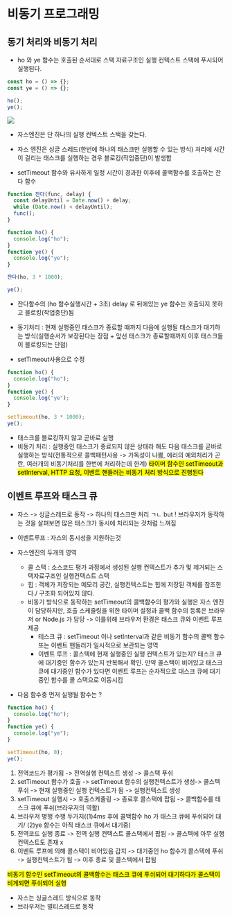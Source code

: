 # 비동기 프로그래밍

## 동기 처리와 비동기 처리

- ho 와 ye 함수는 호출된 순서대로 스택 자료구조인 실행 컨텍스트 스택에 푸시되어 실행된다.

```js
const ho = () => {};
const ye = () => {};

ho();
ye();
```

<img src="img/b_42-1.png">

- 자스엔진은 단 하나의 실행 컨텍스트 스택을 갖는다.
- 자스 엔진은 싱글 스레드(한번에 하나의 태스크만 실행할 수 있는 방식) 처리에 시간이 걸리는 태스크를 실행하는 경우 블로킹(작업중단)이 발생함

- setTimeout 함수와 유사하게 일정 시간이 경과한 이후에 콜백함수를 호출하는 잔다 함수

```js
function 잔다(func, delay) {
  const delayUntil = Date.now() + delay;
  while (Date.now() < delayUntil);
  func();
}

function ho() {
  console.log("ho");
}
function ye() {
  console.log("ye");
}

잔다(ho, 3 * 1000);

ye();
```

- 잔다함수의 (ho 함수실행시간 + 3초) delay 로 뒤에있는 ye 함수는 호출되지 못하고 블로킹(작업중단)됨
- 동기처리 : 현재 실행중인 태스크가 종료할 떄까지 다음에 실행될 태스크가 대기하는 방식(실행순서가 보장된다는 장점 + 앞선 태스크가 종료할때까지 이후 태스크들이 블로킹되는 단점)

- setTimeout사용으로 수정

```js
function ho() {
  console.log("ho");
}
function ye() {
  console.log("ye");
}

setTimeout(ho, 3 * 1000);
ye();
```

- 태스크를 블로킹하지 않고 곧바로 실행
- 비동기 처리 : 실행중인 태스크가 종료되지 않은 상태라 해도 다음 태스크를 곧바로 실행하는 방식(전통적으로 콜백패턴사용 -> 가독성이 나쁨, 에러의 예외처리가 곤란, 여러개의 비동기처리를 한번에 처리하는데 한계)
  <mark>타이머 함수인 setTimeout과 setInterval, HTTP 요청, 이벤트 핸들러는 비동기 처리 방식으로 진행된다</mark>

## 이벤트 루프와 태스크 큐

- 자스 -> 싱글스레드로 동작 -> 하나의 태스크만 처리 ㄱㄴ but ! 브라우저가 동작하는 것을 살펴보면 많은 태스크가 동시에 처리되는 것처럼 느껴짐
- 이벤트루프 : 자스의 동시성을 지원하는것
- 자스엔진의 두개의 영역

  - 콜 스택 : 소스코드 평가 과정에서 생성된 실행 컨텍스트가 추가 및 제거되는 스택자료구조인 실행컨텍스트 스택
  - 힙 : 객체가 저장되는 메모리 공간, 실행컨텍스트는 힙에 저장된 객체를 참조한다./ 구조화 되어있지 않다.
  - 비동기 방식으로 동작하는 setTimeout의 콜백함수의 평가와 실행은 자스 엔진이 담당하지만, 호출 스케줄링을 위한 타이머 설정과 콜백 함수의 등록은 브라우저 or Node.js 가 담당 -> 이를위해 브라우저 환경은 태스크 큐와 이벤트 루프 제공
    - 테스크 큐 : setTimeout 이나 setInterval과 같은 비동기 함수의 콜백 함수 또는 이벤트 핸들러가 일시적으로 보관되는 영역
    - 이벤트 루프 : 콜스텍에 현재 실행중인 실행 컨텍스트가 있는지? 태스크 큐에 대기중인 함수가 있는지 반복해서 확인. 만약 콜스택이 비어있고 태스크 큐에 대기중인 함수가 있다면 이벤트 루프는 순차적으로 대스크 큐에 대기중인 함수를 콜 스택으로 이동시킴

- 다음 함수중 먼저 실행될 함수는 ?

```js
function ho() {
  console.log("ho");
}
function ye() {
  console.log("ye");
}

setTimeout(ho, 0);
ye();
```

1. 전역코드가 평가됨 -> 전역실행 컨텍스트 생성 -> 콜스택 푸쉬
2. setTimeout 함수가 호출 -> setTimeout 함수의 실행컨텍스트가 생성-> 콜스텍 푸쉬 -> 현재 실행중인 실행 컨텍스트가 됨 -> 실행컨텍스트 생성
3. setTimeout 실행시 -> 호출스케줄링 -> 종료후 콜스택에 팝됨 -> 콜백함수를 테스크 큐에 푸쉬(브라우저의 역활)
4. 브라우저 병행 수행 두가지((1)4ms 후에 콜백함수 ho 가 태스크 큐에 푸쉬되어 대기/ (2)ye 함수는 아직 태스크 큐에서 대기중)
5. 전역코드 실행 종료 -> 전역 실행 컨텍스트 콜스택에서 팝됨 -> 콜스텍에 아무 실행 컨텍스트도 존재 x
6. 이벤트 루프에 의해 콜스텍이 비어있음 감지 -> 대기중인 ho 함수가 콜스텍에 푸쉬 -> 실행컨텍스트가 됨 -> 이후 종료 및 콜스텍에서 팝됨

<mark> 비동기 함수인 setTimeout의 콜백함수는 태스크 큐에 푸쉬되어 대기하다가 콜스택이 비게되면 푸쉬되어 실행 </mark>

- 자스는 싱글스레드 방식으로 동작
- 브라우저는 멀티스레드로 동작
